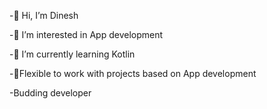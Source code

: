 -👋 Hi, I’m Dinesh

-👀 I’m interested in App development 

-🌱 I’m currently learning Kotlin 

-👫Flexible to work with projects based on App development

-Budding developer 




